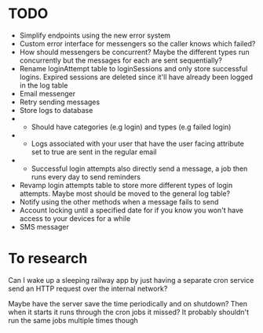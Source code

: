 # TODO

-   Simplify endpoints using the new error system
-   Custom error interface for messengers so the caller knows which failed?
-   How should messengers be concurrent? Maybe the different types run concurrently but the messages for each are sent sequentially?
-   Rename loginAttempt table to loginSessions and only store successful logins. Expired sessions are deleted since it'll have already been logged in the log table
-   Email messenger
-   Retry sending messages
-   Store logs to database
-   -   Should have categories (e.g login) and types (e.g failed login)
-   -   Logs associated with your user that have the user facing attribute set to true are sent in the regular email
-   -   Successful login attempts also directly send a message, a job then runs every day to send reminders
-   Revamp login attempts table to store more different types of login attempts. Maybe most should be moved to the general log table?
-   Notify using the other methods when a message fails to send
-   Account locking until a specified date for if you know you won't have access to your devices for a while
-   SMS messager

# To research

Can I wake up a sleeping railway app by just having a separate cron service send an HTTP request over the internal network?

Maybe have the server save the time periodically and on shutdown? Then when it starts it runs through the cron jobs it missed? It probably shouldn't run the same jobs multiple times though
